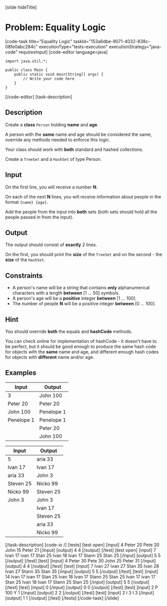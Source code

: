 [slide hideTitle]
# Problem: Equality Logic
[code-task title="Equality Logic" taskId="153a6dbe-9071-4032-838c-08fe0abc284c" executionType="tests-execution" executionStrategy="java-code" requiresInput]
[code-editor language=java]
```
import java.util.*;

public class Main {
    public static void main(String[] args) {
        // Write your code here
    }
}
```
[/code-editor]
[task-description]
## Description
Create a **class** `Person` holding **name** and **age**.

A person with the **same** name and age should be considered the same, override any methods needed to enforce this logic.

Your class should work with **both** standard and hashed collections.

Create a `TreeSet` and a `HashSet` of type Person.

## Input

On the first line, you will receive a number **N**. 

On each of the next **N** lines, you will receive information about people in the format `{name} {age}`. 

Add the people from the input into **both** sets (both sets should hold all the people passed in from the input).

## Output

The output should consist of **exactly** 2 lines. 

On the first, you should print the **size** of the `TreeSet` and on the second - the **size** of the `HashSet`.

## Constraints

- A person's name will be a string that contains **only** alphanumerical characters with a length **between** [1 ... 50] symbols.
- A person's age will be a **positive** integer **between** [1 ... 100].
- The number of people **N** will be a positive integer **between** [0 ... 100].

## Hint

You should override **both** the equals and **hashCode** methods. 

You can check online for implementation of hashCode - it doesn't have to be perfect, but it should be good enough to produce the same hash code for objects with the **same** name and age, and different enough hash codes for objects with **different** name and/or age.


## Examples
| **Input** | **Output** |
| --- | --- |
| 3 | John 100 |
| Peter 20 | Peter 20 |
| John 100 | Penelope 1 |
| Penelope 1 | Penelope 1 |
|  | Peter 20 |
|  | John 100 |

| **Input** | **Output** |
| --- | --- |
| 5 | aria 33 |
| Ivan 17 | Ivan 17 |
| aria 33 | John 3 |
| Steven 25 | Nicko 99 |
| Nicko 99 | Steven 25 |
| John 3 | John 3 |
|  | Ivan 17 |
|  | Steven 25 |
|  | aria 33 |
|  | Nicko 99 |

[/task-description]
[code-io /]
[tests]
[test open]
[input]
4
Peter 20
Pete 20
John 15
Peter 21
[/input]
[output]
4
4
[/output]
[/test]
[test open]
[input]
7
Ivan 17
ivan 17
Stan 25
Ivan 18
Ivan 17
Stann 25
Stan 25
[/input]
[output]
5
5
[/output]
[/test]
[test]
[input]
4
Peter 30
Pete 30
John 25
Peter 31
[/input]
[output]
4
4
[/output]
[/test]
[test]
[input]
7
Ivan 27
ivan 27
Stan 35
Ivan 28
Ivan 27
Stann 35
Stan 35
[/input]
[output]
5
5
[/output]
[/test]
[test]
[input]
14
Ivan 17
ivan 17
Stan 25
Ivan 18
Ivan 17
Stann 25
Stan 25
Ivan 17
ivan 17
Stan 25
Ivan 18
Ivan 17
Stann 25
Stan 25
[/input]
[output]
5
5
[/output]
[/test]
[test]
[input]
0
[/input]
[output]
0
0
[/output]
[/test]
[test]
[input]
2
P 100
Y 1
[/input]
[output]
2
2
[/output]
[/test]
[test]
[input]
2
I 3
I 3
[/input]
[output]
1
1
[/output]
[/test]
[/tests]
[/code-task]
[/slide]